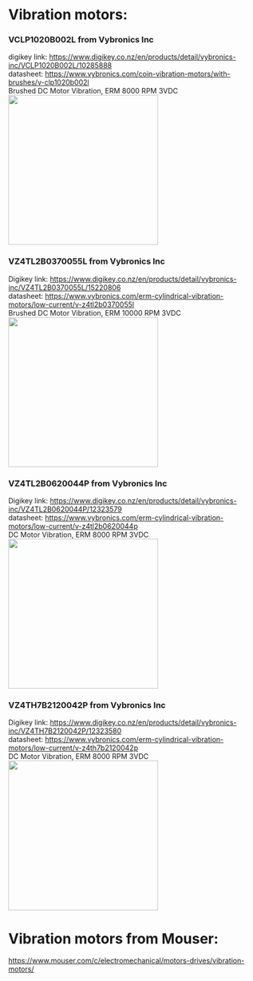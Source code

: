 # Vibration motors:  

### VCLP1020B002L from Vybronics Inc
digikey link: https://www.digikey.co.nz/en/products/detail/vybronics-inc/VCLP1020B002L/10285888  
datasheet: https://www.vybronics.com/coin-vibration-motors/with-brushes/v-clp1020b002l  
Brushed DC Motor Vibration, ERM 8000 RPM 3VDC  
<img src="https://github.com/nmi246/electronics/assets/42329930/db9d59ea-b9c9-40c6-a58d-b840d6b3e144" width="300" height="300">

### VZ4TL2B0370055L from Vybronics Inc
Digikey link: https://www.digikey.co.nz/en/products/detail/vybronics-inc/VZ4TL2B0370055L/15220806  
datasheet: https://www.vybronics.com/erm-cylindrical-vibration-motors/low-current/v-z4tl2b0370055l  
Brushed DC Motor Vibration, ERM 10000 RPM 3VDC  
<img src="https://github.com/nmi246/electronics/assets/42329930/f63b854b-9a94-4e6b-9c01-609bd80ddc65" width="300" height="300">


### VZ4TL2B0620044P from Vybronics Inc
Digikey link: https://www.digikey.co.nz/en/products/detail/vybronics-inc/VZ4TL2B0620044P/12323579  
datasheet: https://www.vybronics.com/erm-cylindrical-vibration-motors/low-current/v-z4tl2b0620044p  
DC Motor Vibration, ERM 8000 RPM 3VDC  
<img src="https://github.com/nmi246/electronics/assets/42329930/a8815e7a-1a5f-42a8-819b-4ce5210fe611" width="300" height="300">


### VZ4TH7B2120042P from Vybronics Inc
Digikey link: https://www.digikey.co.nz/en/products/detail/vybronics-inc/VZ4TH7B2120042P/12323580  
datasheet: https://www.vybronics.com/erm-cylindrical-vibration-motors/low-current/v-z4th7b2120042p  
DC Motor Vibration, ERM 8000 RPM 3VDC  
<img src="https://github.com/nmi246/electronics/assets/42329930/060dacd5-7b6c-458e-8062-1156d8ba88d1" width="300" height="300">

# Vibration motors from Mouser:
https://www.mouser.com/c/electromechanical/motors-drives/vibration-motors/  





